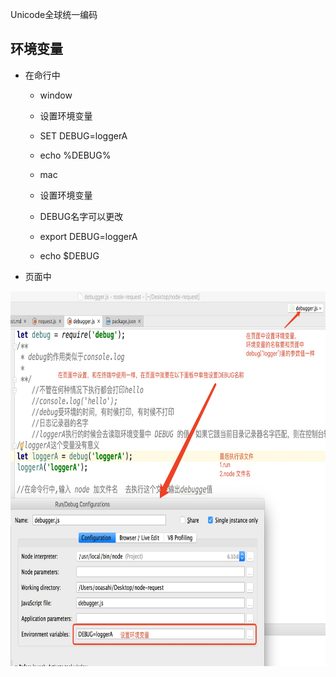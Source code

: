Unicode全球统一编码

## 环境变量
- 在命行中
    - window
    - 设置环境变量
    - SET DEBUG=loggerA
    - echo %DEBUG%

    - mac
    - 设置环境变量
    - DEBUG名字可以更改
    - export DEBUG=loggerA
    - echo $DEBUG
    
- 页面中

<img src="./debu.png" width="750" height="600" />
